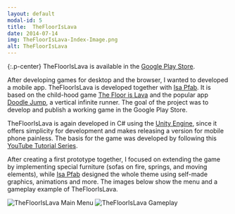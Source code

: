 ```yaml
---
layout: default
modal-id: 5
title:  TheFloorIsLava
date: 2014-07-14
img: TheFloorIsLava-Index-Image.png
alt: TheFloorIsLava
---
```


{:.p-center}
TheFloorIsLava is available in the [Google Play Store][google-play-store].

After developing games for desktop and the browser, I wanted to developed a mobile app. TheFloorIsLava is developed together with [Isa Pfab][isa-pfab]. It is based on the child-hood game [The Floor is Lava][wikipedia-hot-lava] and the popular app [Doodle Jump][doodle-jump], a vertical infinite runner. The goal of the project was to develop and publish a working game in the Google Play Store.

TheFloorIsLava is again developed in C# using the [Unity Engine][unity-3d], since it offers simplicity for development and makes releasing a version for mobile phone painless. The basis for the game was developed by following this [YouTube Tutorial Series][youtube-tutorial].

After creating a first prototype together, I focused on extending the game by implementing special furniture (sofas on fire, springs, and moving elements), while [Isa Pfab][isa-pfab] designed the whole theme using self-made graphics, animations and more. The images below show the menu and a gameplay example of TheFloorIsLava.

<img src="{{ site.baseurl }}/assets/images/the_floor_is_lava/MainMenu.png" class="img-responsive img-centered" alt="TheFloorIsLava Main Menu">
<img src="{{ site.baseurl }}/assets/images/the_floor_is_lava/Ingame.png" class="img-responsive img-centered" alt="TheFloorIsLava Gameplay">

[google-play-store]: https://play.google.com/store/apps/details?id=com.GracesGames.TheFloorIsLava
[isa-pfab]: http://isa-pfab.com/
[wikipedia-hot-lava]: https://en.wikipedia.org/wiki/Hot_lava_(game)
[doodle-jump]: https://play.google.com/store/apps/details?id=com.lima.doodlejump
[unity-3d]: https://unity3d.com/unity
[youtube-tutorial]: https://www.youtube.com/playlist?list=PLWeGoBm1YHVgyJ9MUqdrVF52k4f59gPlt
[kenney]: https://kenney.nl/
